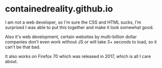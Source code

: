 # containedreality.github.io

I am not a web developer, so I'm sure the CSS and HTML sucks, I'm surprised I was able to put this together and make it look somewhat good.

Also it's web development, certain websites by multi-billion dollar companies don't even work without JS or will take 3+ seconds to load, so it can't be that bad.

It also works on Firefox 70 which was released in 2017, which is all I care about.